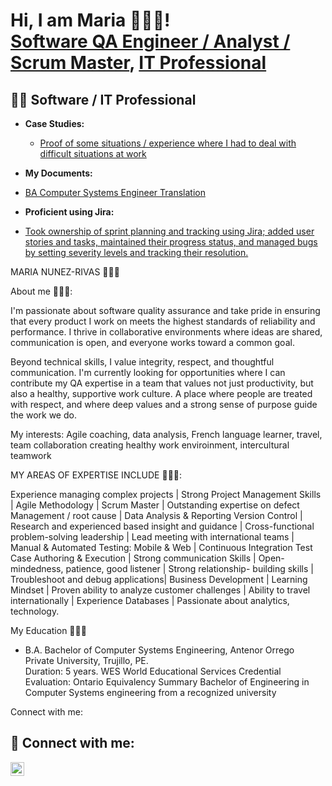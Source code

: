 



<h1>Hi, I am Maria  👩🏻‍💻! <br/><a href="https://github.com/cecynn">Software QA Engineer / Analyst / Scrum Master</a>, <a href="https://www.linkedin.com/in/maria-nunez-rivas/">IT Professional</a>


<h2>👨‍💻 Software / IT Professional </h2>


- <b>Case Studies:</b>

  - [Proof of some situations / experience where I had to deal with difficult situations at work](https://github.com/Cecynn/MyCaseStudies)
 
 - <b>My Documents:</b>

  - [ BA Computer Systems Engineer Translation ](https://github.com/Cecynn/MyBACompEngTranslation)


 - <b>Proficient using Jira:</b>

  - [ Took ownership of sprint planning and tracking using Jira; added user stories and tasks, maintained their progress status, and managed bugs by setting severity levels and tracking their resolution.](https://github.com/Cecynn/ExpertUsingJira)

 
 MARIA NUNEZ-RIVAS 🙋🏻‍♀️

 About me 👩🏻‍💻:  
 
 I'm passionate about software quality assurance and take pride in ensuring that every product I work on meets the highest standards of reliability and performance. I thrive in collaborative environments where ideas are shared, communication is open, and everyone works toward a common goal.

Beyond technical skills, I value integrity, respect, and thoughtful communication. I'm currently looking for opportunities where I can contribute my QA expertise in a team that values not just productivity, but also a healthy, supportive work culture. A place where people are treated with respect, and where deep values and a strong sense of purpose guide the work we do.

</b> My interests: Agile coaching, data analysis, French language learner, travel, team collaboration creating healthy work enviroinment, intercultural teamwork </b>




MY AREAS OF EXPERTISE INCLUDE 🙋🏻‍♀️:

Experience managing complex projects | Strong Project Management Skills | Agile Methodology | Scrum Master | Outstanding expertise on defect Management / root cause | Data Analysis & Reporting Version Control | Research and experienced based insight and guidance | Cross-functional problem-solving leadership | Lead meeting with international teams | Manual & Automated Testing: Mobile & Web | Continuous Integration Test Case Authoring & Execution | Strong communication Skills | Open-mindedness, patience, good listener | Strong relationship- building skills | Troubleshoot and debug applications| Business Development | Learning Mindset | Proven ability to analyze customer challenges | Ability to travel internationally | Experience Databases | Passionate about analytics, technology. 





</b> My Education 👩🏻‍🏫</b>

-	B.A. Bachelor of Computer Systems Engineering, Antenor Orrego Private University, Trujillo, PE.   
Duration: 5 years.
 WES World Educational Services Credential Evaluation: Ontario Equivalency Summary Bachelor of Engineering in Computer Systems engineering from a recognized university




</b>Connect with me: </b>

<h2> 🤳 Connect with me:</h2>

[<img align="left" alt="cecynn | LinkedIn" width="22px" src="https://cdn.jsdelivr.net/npm/simple-icons@v3/icons/linkedin.svg" />][linkedin]

[linkedin]: https://www.linkedin.com/in/maria-nunez-rivas






